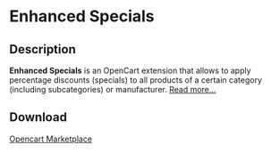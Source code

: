 # Enhanced Specials

## Description
**Enhanced Specials** is an OpenCart extension that allows to apply percentage discounts (specials) to all products of a certain category (including subcategories) or manufacturer.
[Read more...](./module/README.md)

## Download
[Opencart Marketplace](https://www.opencart.com/index.php?route=marketplace/extension/info&extension_id=43136)
